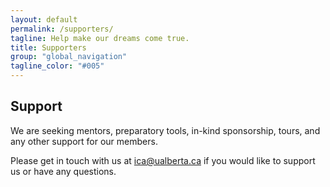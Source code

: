 ```yaml
---
layout: default
permalink: /supporters/
tagline: Help make our dreams come true.
title: Supporters
group: "global_navigation"
tagline_color: "#005"
---
```


## Support

We are seeking mentors, preparatory tools, in-kind sponsorship, tours, and any other support for our members.

Please get in touch with us at ica@ualberta.ca if you would like to support us or have any questions.